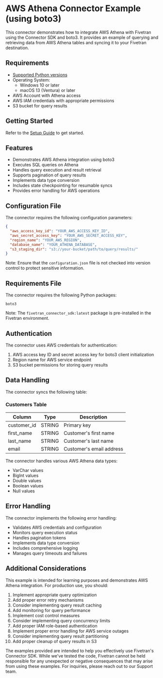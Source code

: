 # AWS Athena Connector Example (using boto3)

This connector demonstrates how to integrate AWS Athena with Fivetran using the Connector SDK and boto3. It provides an example of querying and retrieving data from AWS Athena tables and syncing it to your Fivetran destination.

## Requirements

* [Supported Python versions](https://github.com/fivetran/fivetran_connector_sdk/blob/main/README.md#requirements)   
* Operating System:  
  * Windows 10 or later  
  * macOS 13 (Ventura) or later
* AWS Account with Athena access
* AWS IAM credentials with appropriate permissions
* S3 bucket for query results

## Getting Started

Refer to the [Setup Guide](https://fivetran.com/docs/connectors/connector-sdk/setup-guide) to get started.

## Features

* Demonstrates AWS Athena integration using boto3
* Executes SQL queries on Athena
* Handles query execution and result retrieval
* Supports pagination of query results
* Implements data type conversion
* Includes state checkpointing for resumable syncs
* Provides error handling for AWS operations

## Configuration File

The connector requires the following configuration parameters:

```json
{
  "aws_access_key_id": "YOUR_AWS_ACCESS_KEY_ID",
  "aws_secret_access_key": "YOUR_AWS_SECRET_ACCESS_KEY",
  "region_name": "YOUR_AWS_REGION",
  "database_name": "YOUR_ATHENA_DATABASE",
  "s3_staging_dir": "s3://your-bucket/path/to/query/results/"
}
```

Note: Ensure that the `configuration.json` file is not checked into version control to protect sensitive information.

## Requirements File

The connector requires the following Python packages:

```
boto3
```

Note: The `fivetran_connector_sdk:latest` package is pre-installed in the Fivetran environment.

## Authentication

The connector uses AWS credentials for authentication:
1. AWS access key ID and secret access key for boto3 client initialization
2. Region name for AWS service endpoint
3. S3 bucket permissions for storing query results

## Data Handling

The connector syncs the following table:

### Customers Table
| Column      | Type           | Description                    |
|-------------|----------------|--------------------------------|
| customer_id | STRING         | Primary key                    |
| first_name  | STRING         | Customer's first name          |
| last_name   | STRING         | Customer's last name           |
| email       | STRING         | Customer's email address       |

The connector handles various AWS Athena data types:
* VarChar values
* BigInt values
* Double values
* Boolean values
* Null values

## Error Handling

The connector implements the following error handling:
* Validates AWS credentials and configuration
* Monitors query execution status
* Handles pagination tokens
* Implements data type conversion
* Includes comprehensive logging
* Manages query timeouts and failures

## Additional Considerations

This example is intended for learning purposes and demonstrates AWS Athena integration. For production use, you should:

1. Implement appropriate query optimization
2. Add proper error retry mechanisms
3. Consider implementing query result caching
4. Add monitoring for query performance
5. Implement cost control measures
6. Consider implementing query concurrency limits
7. Add proper IAM role-based authentication
8. Implement proper error handling for AWS service outages
9. Consider implementing query result partitioning
10. Add proper cleanup of query results in S3

The examples provided are intended to help you effectively use Fivetran's Connector SDK. While we've tested the code, Fivetran cannot be held responsible for any unexpected or negative consequences that may arise from using these examples. For inquiries, please reach out to our Support team. 